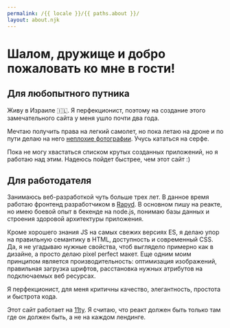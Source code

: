 ```yaml
---
permalink: /{{ locale }}/{{ paths.about }}/
layout: about.njk
---
```


# Шалом, дружище и добро пожаловать ко мне в гости!

## Для любопытного путника

Живу в Израиле 🇮🇱. Я перфекционист, поэтому на создание этого замечательного сайта у меня ушло почти два года.

Мечтаю получить права на легкий самолет, но пока летаю на дроне и по пути делаю на него <a class="text-link" href="https://unsplash.com/@jediyozh" target="_blank" rel="noopener noreferrer">неплохие фотографии</a>. Учусь кататься на серфе.

Пока не могу хвастаться списком крутых созданных приложений, но я работаю над этим. Надеюсь пойдет быстрее, чем этот сайт :)

## Для работодателя

Занимаюсь веб-разработкой чуть больше трех лет. В данное время работаю фронтенд разработчиком в <a class="text-link" href="https://www.rapyd.net/" target="_blank" rel="noopener noreferrer">Rapyd</a>. В основном пишу на реакте, но имею боевой опыт в бекенде на node.js, понимаю базы данных и строения здоровой архитектуры приложения.

Кроме хорошего знания JS на самых свежих версиях ES, я делаю упор на правильную семантику в HTML, доступность и современный CSS. Да, я не угадываю нужные свойства, чтоб выглядело примерно как в дизайне, а просто делаю pixel perfect макет. Еще одним моим принципом является производительность: оптимизация изображений, правильная загрузка шрифтов, расстановка нужных атрибутов на подключаемых веб ресурсах.

Я перфекционист, для меня критичны качество, элегантность, простота и быстрота кода.

Этот сайт работает на <a class="text-link" href="https://11ty.dev" target="_blank" rel="noopener noreferrer">11ty</a>. Я считаю, что реакт должен быть только там где он должен быть, а не на каждом лендинге.
